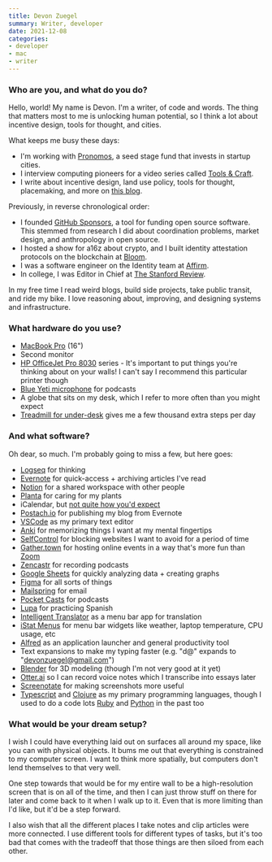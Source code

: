 ```yaml
---
title: Devon Zuegel
summary: Writer, developer
date: 2021-12-08
categories:
- developer
- mac
- writer
---
```


### Who are you, and what do you do?

Hello, world! My name is Devon. I'm a writer, of code and words. The thing that matters most to me is unlocking human potential, so I think a lot about incentive design, tools for thought, and cities.

What keeps me busy these days:

- I'm working with [Pronomos](https://pronomos.vc/ "A seed stage fund."), a seed stage fund that invests in startup cities.
- I interview computing pioneers for a video series called [Tools & Craft](https://www.notion.so/blog/topic/pioneers "Devon's interview series.").
- I write about incentive design, land use policy, tools for thought, placemaking, and more on [this blog](https://devonzuegel.com/ "Devon's website.").

Previously, in reverse chronological order:

- I founded [GitHub Sponsors][github-sponsors], a tool for funding open source software. This stemmed from research I did about coordination problems, market design, and anthropology in open source.
- I hosted a show for a16z about crypto, and I built identity attestation protocols on the blockchain at [Bloom][].
- I was a software engineer on the Identity team at [Affirm][].
- In college, I was Editor in Chief at [The Stanford Review](https://stanfordreview.org/ "A newspaper from Stanford University.").

In my free time I read weird blogs, build side projects, take public transit, and ride my bike. I love reasoning about, improving, and designing systems and infrastructure.

### What hardware do you use?

- [MacBook Pro][macbook-pro] (16")
- Second monitor
- [HP OfficeJet Pro 8030][officejet-pro-8030] series - It's important to put things you're thinking about on your walls! I can't say I recommend this particular printer though
- [Blue Yeti microphone][yeti] for podcasts
- A globe that sits on my desk, which I refer to more often than you might expect
- [Treadmill for under-desk][sf-t7945] gives me a few thousand extra steps per day

### And what software?

Oh dear, so much. I'm probably going to miss a few, but here goes:

- [Logseq][] for thinking
- [Evernote][] for quick-access + archiving articles I've read
- [Notion][] for a shared workspace with other people
- [Planta][] for caring for my plants
- iCalendar, but [not quite how you'd expect](https://devonzuegel.com/post/contemplating-calendars "Devon's post about how she uses calendars.")
- [Postach.io][] for publishing my blog from Evernote
- [VSCode][visual-studio-code] as my primary text editor
- [Anki][] for memorizing things I want at my mental fingertips
- [SelfControl][] for blocking websites I want to avoid for a period of time
- [Gather.town][gather] for hosting online events in a way that's more fun than [Zoom][zoom.2]
- [Zencastr][] for recording podcasts
- [Google Sheets][google-sheets] for quickly analyzing data + creating graphs
- [Figma][] for all sorts of things
- [Mailspring][] for email
- [Pocket Casts][pocket-casts] for podcasts
- [Lupa][] for practicing Spanish
- [Intelligent Translator][intelligent-translator] as a menu bar app for translation
- [iStat Menus][istat-menus] for menu bar widgets like weather, laptop temperature, CPU usage, etc
- [Alfred][] as an application launcher and general productivity tool
- Text expansions to make my typing faster (e.g. "d@" expands to "devonzuegel@gmail.com")
- [Blender][] for 3D modeling (though I'm not very good at it yet)
- [Otter.ai][otter] so I can record voice notes which I transcribe into essays later
- [Screenotate][] for making screenshots more useful
- [Typescript][] and [Clojure][] as my primary programming languages, though I used to do a code lots [Ruby][] and [Python][] in the past too

### What would be your dream setup?

I wish I could have everything laid out on surfaces all around my space, like you can with physical objects. It bums me out that everything is constrained to my computer screen. I want to think more spatially, but computers don't lend themselves to that very well.

One step towards that would be for my entire wall to be a high-resolution screen that is on all of the time, and then I can just throw stuff on there for later and come back to it when I walk up to it. Even that is more limiting than I'd like, but it'd be a step forward.

I also wish that all the different places I take notes and clip articles were more connected. I use different tools for different types of tasks, but it's too bad that comes with the tradeoff that those things are then siloed from each other.

[affirm]: https://www.affirm.com/ "A service for buying products with repayments over time."
[alfred]: https://www.alfredapp.com/ "A launcher app for the Mac."
[anki]: http://www.ankisrs.net/ "A flash-card based learning tool."
[blender]: https://www.blender.org/ "A free, open-source 3D renderer."
[bloom]: https://bloom.co/ "An identity and credit service."
[clojure]: https://en.wikipedia.org/wiki/Clojure "A dynamic programming language using the Java Virtual Machine."
[evernote]: https://evernote.com/ "Online software for capturing notes."
[figma]: https://www.figma.com/ "A collaborative design prototype service."
[gather]: https://www.gather.town/ "A service for online group collaboration."
[github-sponsors]: https://github.com/sponsors "A service for sponsoring open source developers."
[google-sheets]: https://www.google.com/sheets/about/ "Online spreadsheet software."
[intelligent-translator]: https://apps.apple.com/us/app/intelligent-translator/id1217010477?mt=12 "A macOS app that lets you perform translations."
[istat-menus]: https://bjango.com/mac/istatmenus/ "A collection of Mac OS X menu items for monitoring your system."
[logseq]: http://web.archive.org/web/20221226141047/https://logseq.com/ "A personal knowledge capture tool."
[lupa]: https://www.lupa.app/ "An app for learning Spanish."
[macbook-pro]: https://www.apple.com/macbook-pro/ "A laptop."
[mailspring]: https://getmailspring.com/ "An email client."
[notion]: https://www.notion.so/ "A collaborative wiki service."
[officejet-pro-8030]: https://support.hp.com/us-en/product/hp-officejet-pro-8030-all-in-one-printer-series/24208734 "An all-in-one printer."
[otter]: https://otter.ai "A transcribing service."
[planta]: https://getplanta.com/ "An app to help you look after your plants."
[pocket-casts]: https://play.pocketcasts.com/ "A web-based podcast player."
[postach.io]: https://postach.io/ "A service for publishing websites via Evernote notes."
[python]: https://www.python.org/ "An interpreted scripting language."
[ruby]: https://www.ruby-lang.org/en/ "An interpreted scripting language."
[screenotate]: https://screenotate.com/ "A screen capture tool that uses OCR to save the text in your screenshots."
[selfcontrol]: https://selfcontrolapp.com/ "Mac software to keep you away from distracting websites."
[sf-t7945]: https://sunnyhealthfitness.com/products/walkstation-slim-flat-treadmill-for-under-desk-and-home-sf-t7945 "An under desk treadmill."
[typescript]: http://www.typescriptlang.org/ "An interpreted scripting language."
[visual-studio-code]: https://code.visualstudio.com/ "A development IDE."
[yeti]: http://bluemic.com/yeti/ "A USB microphone."
[zencastr]: https://zencastr.com/ "A service for recording audio."
[zoom.2]: https://zoom.us "Video conferencing software."

